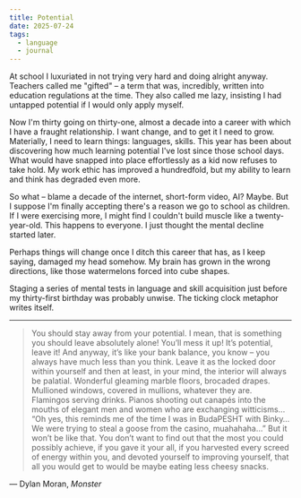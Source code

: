 ```yaml
---
title: Potential
date: 2025-07-24
tags:
  - language
  - journal
---
```


At school I luxuriated in not trying very hard and doing alright anyway. Teachers called me "gifted" – a term that was, incredibly, written into education regulations at the time. They also called me lazy, insisting I had untapped potential if I would only apply myself.

Now I'm thirty going on thirty-one, almost a decade into a career with which I have a fraught relationship. I want change, and to get it I need to grow. Materially, I need to learn things: languages, skills. This year has been about discovering how much learning potential I've lost since those school days. What would have snapped into place effortlessly as a kid now refuses to take hold. My work ethic has improved a hundredfold, but my ability to learn and think has degraded even more.

So what – blame a decade of the internet, short-form video, AI? Maybe. But I suppose I'm finally accepting there's a reason we go to school as children. If I were exercising more, I might find I couldn't build muscle like a twenty-year-old. This happens to everyone. I just thought the mental decline started later.

Perhaps things will change once I ditch this career that has, as I keep saying, damaged my head somehow. My brain has grown in the wrong directions, like those watermelons forced into cube shapes.

Staging a series of mental tests in language and skill acquisition just before my thirty-first birthday was probably unwise. The ticking clock metaphor writes itself.

---

> You should stay away from your potential. I mean, that is something you should leave absolutely alone! You’ll mess it up! It’s potential, leave it! And anyway, it’s like your bank balance, you know – you always have much less than you think. Leave it as the locked door within yourself and then at least, in your mind, the interior will always be palatial. Wonderful gleaming marble floors, brocaded drapes. Mullioned windows, covered in mullions, whatever they are. Flamingos serving drinks. Pianos shooting out canapés into the mouths of elegant men and women who are exchanging witticisms… “Oh yes, this reminds me of the time I was in BudaPESHT with Binky… We were trying to steal a goose from the casino, muahahaha…” But it won’t be like that. You don’t want to find out that the most you could possibly achieve, if you gave it your all, if you harvested every screed of energy within you, and devoted yourself to improving yourself, that all you would get to would be maybe eating less cheesy snacks.

— Dylan Moran, _Monster_
